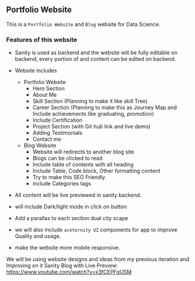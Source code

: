 ## Portfolio Website

This is a `Portfolio Website` and `Blog` website for Data Science. 

### Features of this website
- Sanity is used as backend and the website will be fully editable on backend, every portion of and content can be edited on backend.
- Website includes
    - Portfolio Website
        - Hero Section
        - About Me
        - Skill Section (Planning to make it like skill Tree)
        - Career Section (Planning to make this as Journey Map and Include achievements like graduating, promotion)
        - Include Certification
        - Project Section (with Git hub link and live demo)
        - Adding Testimonials
        - Contact me
    - Blog Website
        - Website will redirects to another blog site
        - Blogs can be clicked to read
        - Include table of contents with all heading
        - Include Table, Code block, Other formatting content
        - Try to make this SEO Friendly.
        - include Categories tags

- All content will be live previewed in sanity backend.
- will include Dark/light mode in click on button
- Add a parallax to each section dual city scape
- we will also include `aceternity UI` components for app to improve Quality and usage.
- make the website more mobile responsive.

We will be using website designs and ideas from my previous iteration and Improving on it 
Sanity Blog with Live Preview: https://www.youtube.com/watch?v=x3fCEPFgUSM 

